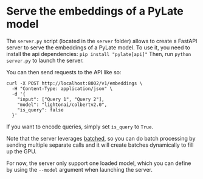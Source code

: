 # Serve the embeddings of a PyLate model
The ```server.py``` script (located in the ```server``` folder) allows to create a FastAPI server to serve the embeddings of a PyLate model.
To use it, you need to install the api dependencies: ```pip install "pylate[api]"```
Then, run ```python server.py``` to launch the server.

You can then send requests to the API like so:
```
curl -X POST http://localhost:8002/v1/embeddings \
  -H "Content-Type: application/json" \
  -d '{
    "input": ["Query 1", "Query 2"],
    "model": "lightonai/colbertv2.0",
    "is_query": false
  }'
```
If you want to encode queries, simply set ```ìs_query``` to ```True```.

Note that the server leverages [batched](https://github.com/mixedbread-ai/batched), so you can do batch processing by sending multiple separate calls and it will create batches dynamically to fill up the GPU.

For now, the server only support one loaded model, which you can define by using the ```--model``` argument when launching the server.

